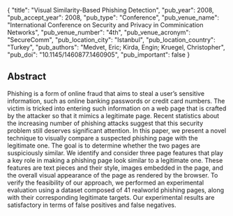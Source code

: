 {
  "title": "Visual Similarity-Based Phishing Detection",
  "pub_year": 2008,
  "pub_accept_year": 2008,
  "pub_type": "Conference",
  "pub_venue_name": "International Conference on Security and Privacy in Comminication Networks",
  "pub_venue_number": "4th",
  "pub_venue_acronym": "SecureComm",
  "pub_location_city": "Istanbul",
  "pub_location_country": "Turkey",
  "pub_authors": "Medvet, Eric; Kirda, Engin; Kruegel, Christopher",
  "pub_doi": "10.1145/1460877.1460905",
  "pub_important": false
}

## Abstract
Phishing is a form of online fraud that aims to steal a user’s sensitive information, such as online banking passwords or credit card numbers. The victim is tricked into entering such information on a web page that is crafted by the attacker so that it mimics a legitimate page. Recent statistics about the increasing number of phishing attacks suggest that this security problem still deserves significant attention. In this paper, we present a novel technique to visually compare a suspected phishing page with the legitimate one. The goal is to determine whether the two pages are suspiciously similar. We identify and consider three page features that play a key role in making a phishing page look similar to a legitimate one. These features are text pieces and their style, images embedded in the page, and the overall visual appearance of the page as rendered by the browser. To verify the feasibility of our approach, we performed an experimental evaluation using a dataset composed of 41 realworld phishing pages, along with their corresponding legitimate targets. Our experimental results are satisfactory in terms of false positives and false negatives.
